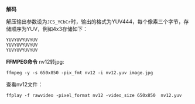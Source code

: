 **解码**

解压输出参数设为`JCS_YCbCr`时，输出的格式为YUV444，每个像素三个字节，存储顺序为YUV，例如4x3存储如下：

```
YUVYUVYUVYUV
YUVYUVYUVYUV
YUVYUVYUVYUV
```

**FFMPEG命令**
nv12转jpg:

```shell
ffmpeg -y -s 650x850 -pix_fmt nv12 -i nv12.yuv image.jpg
```
查看nv12文件：
```shell
ffplay -f rawvideo -pixel_format nv12 -video_size 650x850  nv12.yuv 
```